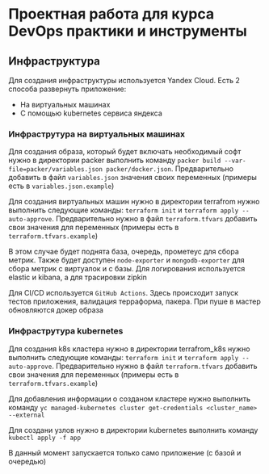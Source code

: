 # Проектная работа для курса DevOps практики и инструменты

## Инфраструктура

Для создания инфраструктуры используется Yandex Cloud. Есть 2 способа развернуть приложение:
* На виртуальных машинах
* С помощью kubernetes сервиса яндекса

### Инфраструтура на виртуальных машинах

Для создания образа, который будет включать необходимый софт нужно в директории packer выполнить команду `packer build --var-file=packer/variables.json packer/docker.json`. Предварительно добавить в файл `variables.json` значения своих переменных (примеры есть в `variables.json.example`)

Для создания виртуальных машин нужно в директории terrafrom нужно выполнить следующие команды: `terraform init` и `terraform apply --auto-approve`. Предварительно нужно в файл `terraform.tfvars` добавить свои значения для переменных (примеры есть в `terraform.tfvars.example`)

В этом случае будет поднята база, очередь, прометеус для сбора метрик. Также будет доступен `node-exporter` и `mongodb-exporter` для сбора метрик с виртуалок и с базы. Для логирования используется elastic и kibana, а для трасировки zipkin

Для CI/CD используется `GitHub Actions`. Здесь происходит запуск тестов приложения, валидация терраформа, пакера. При пуше в мастер обновляются докер образа

### Инфраструтура kubernetes

Для создания k8s кластера нужно в директории terrafrom_k8s нужно выполнить следующие команды: `terraform init` и `terraform apply --auto-approve`. Предварительно нужно в файл `terraform.tfvars` добавить свои значения для переменных (примеры есть в `terraform.tfvars.example`)

Для добавления информации о созданом кластере нужно выполнить команду `yc managed-kubernetes cluster get-credentials <cluster_name> --external`

Для создани узлов нужно в директории kubernetes выполнить команду `kubectl apply -f app`

В данный момент запускается только само приложение (с базой и очередью)
